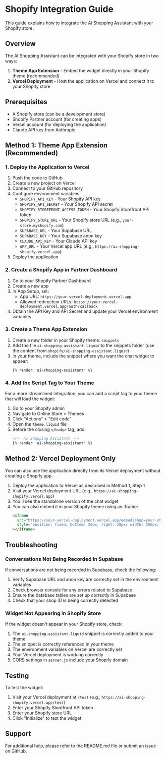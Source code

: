 # Shopify Integration Guide

This guide explains how to integrate the AI Shopping Assistant with your Shopify store.

## Overview

The AI Shopping Assistant can be integrated with your Shopify store in two ways:

1. **Theme App Extension** - Embed the widget directly in your Shopify theme (recommended)
2. **Vercel Deployment** - Host the application on Vercel and connect it to your Shopify store

## Prerequisites

- A Shopify store (can be a development store)
- Shopify Partner account (for creating apps)
- Vercel account (for deploying the application)
- Claude API key from Anthropic

## Method 1: Theme App Extension (Recommended)

### 1. Deploy the Application to Vercel

1. Push the code to GitHub
2. Create a new project on Vercel
3. Connect to your GitHub repository
4. Configure environment variables:
   - `SHOPIFY_API_KEY` - Your Shopify API key
   - `SHOPIFY_API_SECRET` - Your Shopify API secret
   - `SHOPIFY_STOREFRONT_ACCESS_TOKEN` - Your Shopify Storefront API token
   - `SHOPIFY_STORE_URL` - Your Shopify store URL (e.g., `your-store.myshopify.com`)
   - `SUPABASE_URL` - Your Supabase URL
   - `SUPABASE_KEY` - Your Supabase anon key
   - `CLAUDE_API_KEY` - Your Claude API key
   - `APP_URL` - Your Vercel app URL (e.g., `https://ai-shopping-shopify.vercel.app`)
5. Deploy the application

### 2. Create a Shopify App in Partner Dashboard

1. Go to your Shopify Partner Dashboard
2. Create a new app
3. In App Setup, set:
   - App URL: `https://your-vercel-deployment.vercel.app`
   - Allowed redirection URLs: `https://your-vercel-deployment.vercel.app/auth/callback`
4. Obtain the API Key and API Secret and update your Vercel environment variables

### 3. Create a Theme App Extension

1. Create a new folder in your Shopify theme: `snippets`
2. Add the file `ai-shopping-assistant.liquid` to the snippets folder (use the content from `shopify/ai-shopping-assistant.liquid`)
3. In your theme, include the snippet where you want the chat widget to appear:
   ```liquid
   {% render 'ai-shopping-assistant' %}
   ```

### 4. Add the Script Tag to Your Theme

For a more streamlined integration, you can add a script tag to your theme that will load the widget:

1. Go to your Shopify admin
2. Navigate to Online Store > Themes
3. Click "Actions" > "Edit code"
4. Open the `theme.liquid` file
5. Before the closing `</body>` tag, add:
   ```html
   <!-- AI Shopping Assistant -->
   {% render 'ai-shopping-assistant' %}
   ```

## Method 2: Vercel Deployment Only

You can also use the application directly from its Vercel deployment without creating a Shopify app.

1. Deploy the application to Vercel as described in Method 1, Step 1
2. Visit your Vercel deployment URL (e.g., `https://ai-shopping-shopify.vercel.app`)
3. You'll see the standalone version of the chat widget
4. You can also embed it in your Shopify theme using an iframe:
   ```html
   <iframe
     src="https://your-vercel-deployment.vercel.app/embed?shop=your-store.myshopify.com"
     style="position: fixed; bottom: 20px; right: 20px; width: 350px; height: 500px; border: none; z-index: 1000;"
   ></iframe>
   ```

## Troubleshooting

### Conversations Not Being Recorded in Supabase

If conversations are not being recorded in Supabase, check the following:

1. Verify Supabase URL and anon key are correctly set in the environment variables
2. Check browser console for any errors related to Supabase
3. Ensure the database tables are set up correctly in Supabase
4. Check that your shop ID is being correctly detected

### Widget Not Appearing in Shopify Store

If the widget doesn't appear in your Shopify store, check:

1. The `ai-shopping-assistant.liquid` snippet is correctly added to your theme
2. The snippet is correctly referenced in your theme
3. The environment variables on Vercel are correctly set
4. Your Vercel deployment is working correctly
5. CORS settings in `server.js` include your Shopify domain

## Testing

To test the widget:

1. Visit your Vercel deployment at `/test` (e.g., `https://ai-shopping-shopify.vercel.app/test`)
2. Enter your Shopify Storefront API token
3. Enter your Shopify store URL
4. Click "Initialize" to test the widget

## Support

For additional help, please refer to the README.md file or submit an issue on GitHub.
